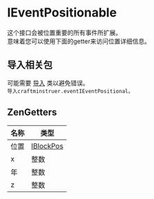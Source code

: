 # IEventPositionable

这个接口会被位置重要的所有事件所扩展。  
意味着您可以使用下面的getter来访问位置详细信息。

## 导入相关包

可能需要 [导入](/AdvancedFunctions/Import/) 类以避免错误。  
`导入craftminstruer.eventIEventPositional。`

## ZenGetters

| 名称 | 类型                                     |
| -- | -------------------------------------- |
| 位置 | [IBlockPos](/Vanilla/World/IBlockPos/) |
| x  | 整数                                     |
| 年  | 整数                                     |
| z  | 整数                                     |